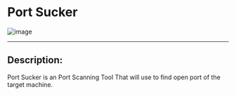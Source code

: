# Port Sucker

![image](https://user-images.githubusercontent.com/85181215/139897509-86e366d4-f5bf-4dc8-b113-e580d26c2b4d.png)

------
## Description:

Port Sucker is an Port Scanning Tool That will use to find open port of the target machine.

